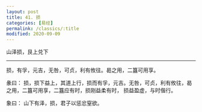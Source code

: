 ```yaml
---
layout: post
title: 41. 损
categories: [易经]
permalink: /classics/:title
modified: 2020-09-09
---
```


山泽损，艮上兑下

---

损，有孚，元吉，无咎，可贞，利有攸往。曷之用，二簋可用享。

彖曰： 损，损下益上，其道上行，损而有孚，元吉。无咎，可贞，利有攸往，曷之用，二簋可用享，二簋应有时，损刚益柔有时，
损益盈虚，与时偕行。

象曰： 山下有泽，损，君子以惩忿窒欲。


